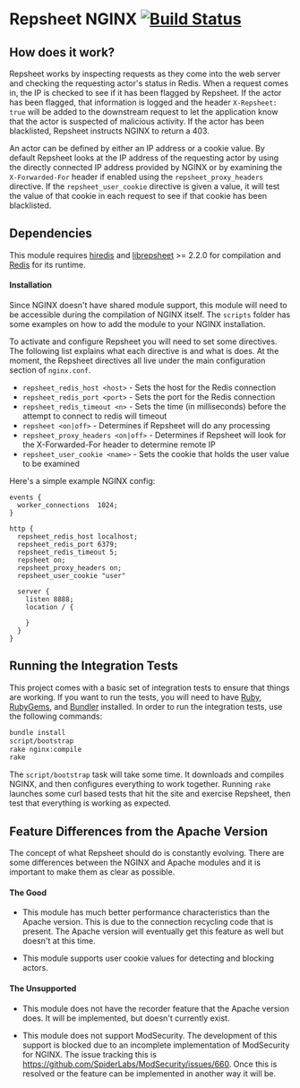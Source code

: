 # Repsheet NGINX [![Build Status](https://secure.travis-ci.org/repsheet/repsheet-nginx.png)](http://travis-ci.org/repsheet/repsheet-nginx?branch=master)

## How does it work?

Repsheet works by inspecting requests as they come into the web server
and checking the requesting actor's status in Redis. When a request
comes in, the IP is checked to see if it has been flagged by
Repsheet. If the actor has been flagged, that information is logged
and the header `X-Repsheet: true` will be added to the downstream
request to let the application know that the actor is suspected of
malicious activity. If the actor has been blacklisted, Repsheet
instructs NGINX to return a 403.

An actor can be defined by either an IP address or a cookie value. By
default Repsheet looks at the IP address of the requesting actor by
using the directly connected IP address provided by NGINX or by
examining the `X-Forwarded-For` header if enabled using the
`repsheet_proxy_headers` directive. If the `repsheet_user_cookie`
directive is given a value, it will test the value of that cookie in
each request to see if that cookie has been blacklisted.

## Dependencies

This module requires [hiredis](https://github.com/redis/hiredis) and
[librepsheet](https://github.com/repsheet/librepsheet) >= 2.2.0 for
compilation and [Redis](http://redis.io) for its runtime.

#### Installation

Since NGINX doesn't have shared module support, this module will need
to be accessible during the compilation of NGINX itself. The `scripts`
folder has some examples on how to add the module to your NGINX
installation.

To activate and configure Repsheet you will need to set some
directives. The following list explains what each directive is and
what is does. At the moment, the Repsheet directives all live under
the main configuration section of `nginx.conf`.

* `repsheet_redis_host <host>` - Sets the host for the Redis connection
* `repsheet_redis_port <port>` - Sets the port for the Redis connection
* `repsheet_redis_timeout <n>` - Sets the time (in milliseconds) before the attempt to connect to redis will timeout
* `repsheet <on|off>` - Determines if Repsheet will do any processing
* `repsheet_proxy_headers <on|off>` - Determines if Repsheet will look for the X-Forwarded-For header to determine remote IP
* `repsheet_user_cookie <name>` - Sets the cookie that holds the user value to be examined

Here's a simple example NGINX config:

```
events {
  worker_connections  1024;
}

http {
  repsheet_redis_host localhost;
  repsheet_redis_port 6379;
  repsheet_redis_timeout 5;
  repsheet on;
  repsheet_proxy_headers on;
  repsheet_user_cookie "user"

  server {
    listen 8888;
    location / {

    }
  }
}
```

## Running the Integration Tests

This project comes with a basic set of integration tests to ensure
that things are working. If you want to run the tests, you will need
to have [Ruby](http://www.ruby-lang.org/en/),
[RubyGems](http://rubygems.org/), and [Bundler](http://bundler.io/)
installed. In order to run the integration tests, use the following
commands:

```sh
bundle install
script/bootstrap
rake nginx:compile
rake
```

The `script/bootstrap` task will take some time. It downloads and
compiles NGINX, and then configures everything to work
together. Running `rake` launches some curl based tests that hit the
site and exercise Repsheet, then test that everything is working as
expected.

## Feature Differences from the Apache Version

The concept of what Repsheet should do is constantly evolving. There
are some differences between the NGINX and Apache modules and it is
important to make them as clear as possible.

#### The Good

* This module has much better performance characteristics than the
  Apache version. This is due to the connection recycling code that is
  present. The Apache version will eventually get this feature as well
  but doesn't at this time.

* This module supports user cookie values for detecting and blocking actors.

#### The Unsupported

* This module does not have the recorder feature that the Apache
  version does. It will be implemented, but doesn't currently exist.

* This module does not support ModSecurity. The development of this
  support is blocked due to an incomplete implementation of
  ModSecurity for NGINX. The issue tracking this is
  https://github.com/SpiderLabs/ModSecurity/issues/660. Once this is
  resolved or the feature can be implemented in another way it will
  be.
